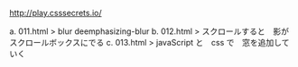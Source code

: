 http://play.csssecrets.io/

a. 011.html > blur deemphasizing-blur
b. 012.html > スクロールすると　影がスクロールボックスにでる
c. 013.html > javaScript と　css で　窓を追加していく
